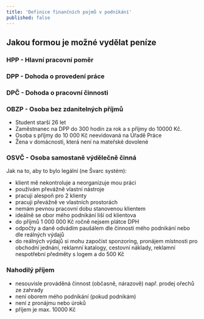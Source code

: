 ```yaml
---
title: 'Definice finančních pojmů v podnikání'
published: false
---
```


## Jakou formou je možné vydělat peníze

### HPP - Hlavní pracovní poměr

### DPP - Dohoda o provedení práce

### DPČ - Dohoda o pracovní činnosti

### OBZP - Osoba bez zdanitelných příjmů
* Student starší 26 let
* Zaměstnanec na DPP do 300 hodin za rok a s příjmy do 10000 Kč.
* Osoba s příjmy do 10 000 Kč neevidovaná na Úřadě Práce
* Žena v domácnosti, která není na mateřské dovolené

### OSVČ - Osoba samostaně výdělečně činná
Jak na to, aby to bylo legální (ne Švarc systém):
* klient mě nekontroluje a neorganizuje mou práci
* používám převážně vlastní nástroje
* pracuji alespoň pro 2 klienty
* pracuji převážně ve vlastních prostorách
* nemám pevnou pracovní dobu stanovenou klientem
* ideálně se obor mého podnikání liší od klientova
* do příjmů 1 000 000 Kč ročně nejsem plátce DPH
* odpočty a daně odvádím paušálem dle činnosti mého podnikání nebo dle reálných výdajů
* do reálných výdajů si mohu započíst sponzoring, pronájem místnosti pro obchodní jednání, reklamní katalogy, cestovní náklady, reklamní nespotřební předměty s logem a do 500 Kč

### Nahodilý příjem
* nesouvisle prováděná činnost (občasně, nárazově) např. prodej ořechů ze zahrady
* není oborem mého podnikání (pokud podnikám)
* není z pronájmu nebo úroků
* příjem je max. 10000 Kč